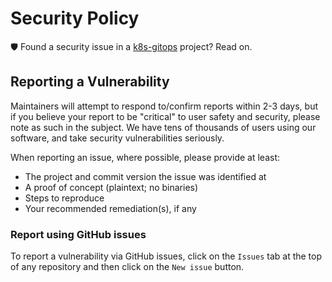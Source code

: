 # Security Policy

🛡️ Found a security issue in a [k8s-gitops](https://github.com/buroa/k8s-gitops) project? Read on.

## Reporting a Vulnerability

Maintainers will attempt to respond to/confirm reports within 2-3 days, but if you believe your report to be "critical" to user safety and security, please note as such in the subject. We have tens of thousands of users using our software, and take security vulnerabilities seriously.

When reporting an issue, where possible, please provide at least:

* The project and commit version the issue was identified at
* A proof of concept (plaintext; no binaries)
* Steps to reproduce
* Your recommended remediation(s), if any

### Report using GitHub issues

To report a vulnerability via GitHub issues, click on the `Issues` tab at the top of any repository and then click on the `New issue` button.
